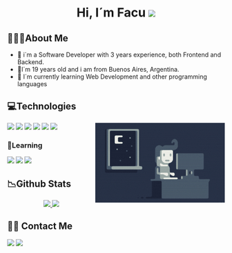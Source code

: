 
<h1 align="center">Hi, I´m Facu <img src="https://raw.githubusercontent.com/iampavangandhi/iampavangandhi/master/gifs/Hi.gif" width="30px"></h1>

## 👨🏻‍💻About Me
- 🚀 i´m a Software Developer with 3 years experience, both Frontend and Backend.
- 🏡I´m 19 years old and i am from Buenos Aires, Argentina.
- 🔭 I´m currently learning Web Development and other programming languages

## 💻Technologies
<img alt="Night Coding" src="https://raw.githubusercontent.com/AVS1508/AVS1508/master/assets/Night-Coding.gif" align="right"/>

<span>
  <img src="https://img.shields.io/badge/HTML5-E34F26?style=for-the-badge&logo=html5&logoColor=white">
  <img src="https://img.shields.io/badge/CSS3-1572B6?style=for-the-badge&logo=css3&logoColor=white">
  <img src="https://img.shields.io/badge/JavaScript-F7DF1E?style=for-the-badge&logo=javascript&logoColor=black">
  <img src="https://img.shields.io/badge/mysql-4479A1.svg?style=for-the-badge&logo=mysql&logoColor=white">
  <img src="https://img.shields.io/badge/PHP-777BB4?style=for-the-badge&logo=php&logoColor=white">
  <img src="https://img.shields.io/badge/bash_script-%23121011.svg?style=for-the-badge&logo=gnu-bash&logoColor=white">
</span>

### 🌱Learning
<span>
  <img src="https://img.shields.io/badge/react-%2320232a.svg?style=for-the-badge&logo=react&logoColor=%2361DAFB">
  <img src="https://img.shields.io/badge/node.js-6DA55F?style=for-the-badge&logo=node.js&logoColor=white">
  <img src="https://img.shields.io/badge/express.js-%23404d59.svg?style=for-the-badge&logo=express&logoColor=%2361DAFB">
</span>

## 📉Github Stats
<p align="center">
  <a href="https://github.com/sandooo24" target="_blank">
    <img src="https://github-readme-stats-eight-theta.vercel.app/api?username=sandooo24&show_icons=true&theme=algolia&include_all_commits=true&count_private=true&line_height=40"/>
    <img src="https://github-readme-stats-eight-theta.vercel.app/api/top-langs/?username=sandooo24&layout=compact&langs_count=8&theme=algolia&line_height=40"/>
  </a>
</p>

## 🤝🏻 Contact Me
<span>
  <a target="_blank" href="https://www.linkedin.com/in/facuSandoval"><img src="https://img.shields.io/badge/-LinkedIn-0077B5?style=for-the-badge&logo=Linkedin&logoColor=white"></img></a>
  <a target="_blank" href="mailto:facundosandoval376@gmail.com"><img src="https://img.shields.io/badge/-Gmail-D14836?style=for-the-badge&logo=Gmail&logoColor=white"></img></a>
</span>
